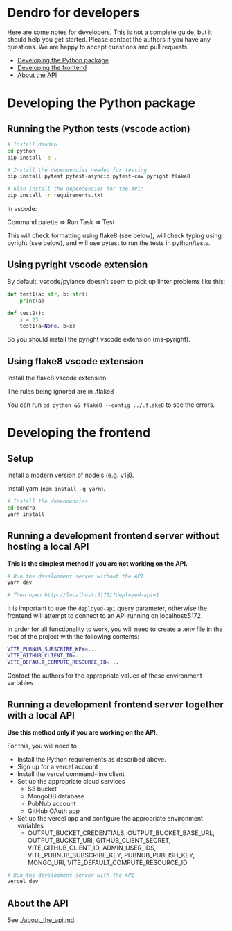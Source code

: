 # Dendro for developers

Here are some notes for developers. This is not a complete guide, but it should help you get started. Please contact the authors if you have any questions. We are happy to accept questions and pull requests.

* [Developing the Python package](#developing-the-python-package)
* [Developing the frontend](#developing-the-frontend)
* [About the API](#about-the-api)

# Developing the Python package

## Running the Python tests (vscode action)

```bash
# Install dendro
cd python
pip install -e .
```

```bash
# Install the dependencies needed for testing
pip install pytest pytest-asyncio pytest-cov pyright flake8
```

```bash
# Also install the dependencies for the API:
pip install -r requirements.txt
```

In vscode:

Command palette => Run Task => Test

This will check formatting using flake8 (see below), will check typing using pyright (see below), and will use pytest to run the tests in python/tests.

## Using pyright vscode extension

By default, vscode/pylance doesn't seem to pick up linter problems like this:

```python
def test1(a: str, b: str):
    print(a)

def test2():
    x = 23
    test1(a=None, b=x)
```

So you should install the pyright vscode extension (ms-pyright).

## Using flake8 vscode extension

Install the flake8 vscode extension.

The rules being ignored are in .flake8

You can run `cd python && flake8 --config ../.flake8` to see the errors.

# Developing the frontend

## Setup

Install a modern version of nodejs (e.g. v18).

Install yarn (`npm install -g yarn`).

```bash
# Install the dependencies
cd dendro
yarn install
```

## Running a development frontend server without hosting a local API

**This is the simplest method if you are not working on the API.**

```bash
# Run the development server without the API
yarn dev

# Then open http://localhost:5173/?deployed-api=1
```

It is important to use the `deployed-api` query parameter, otherwise the frontend will attempt to connect to an API running on localhost:5172.

In order for all functionality to work, you will need to create a .env file in the root of the project with the following contents:

```bash
VITE_PUBNUB_SUBSCRIBE_KEY=...
VITE_GITHUB_CLIENT_ID=...
VITE_DEFAULT_COMPUTE_RESOURCE_ID=...
```

Contact the authors for the appropriate values of these environment variables.

## Running a development frontend server together with a local API

**Use this method only if you are working on the API.**

For this, you will need to
* Install the Python requirements as described above.
* Sign up for a vercel account
* Install the vercel command-line client
* Set up the appropriate cloud services
    - S3 bucket
    - MongoDB database
    - PubNub account
    - GitHub OAuth app
* Set up the vercel app and configure the appropriate environment variables
    - OUTPUT_BUCKET_CREDENTIALS, OUTPUT_BUCKET_BASE_URL, OUTPUT_BUCKET_URI, GITHUB_CLIENT_SECRET, VITE_GITHUB_CLIENT_ID, ADMIN_USER_IDS, VITE_PUBNUB_SUBSCRIBE_KEY, PUBNUB_PUBLISH_KEY, MONGO_URI, VITE_DEFAULT_COMPUTE_RESOURCE_ID

```bash
# Run the development server with the API
vercel dev
```

## About the API

See [./about_the_api.md](./about_the_api.md).